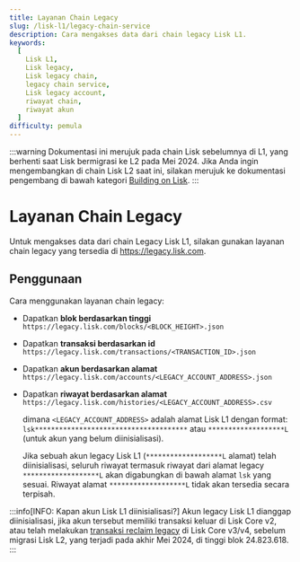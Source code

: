 ```yaml
---
title: Layanan Chain Legacy
slug: /lisk-l1/legacy-chain-service
description: Cara mengakses data dari chain legacy Lisk L1.
keywords:
  [
    Lisk L1,
    Lisk legacy,
    Lisk legacy chain,
    legacy chain service,
    Lisk legacy account,
    riwayat chain,
    riwayat akun
  ]
difficulty: pemula
---
```

:::warning
Dokumentasi ini merujuk pada chain Lisk sebelumnya di L1, yang berhenti saat Lisk bermigrasi ke L2 pada Mei 2024.
Jika Anda ingin mengembangkan di chain Lisk L2 saat ini, silakan merujuk ke dokumentasi pengembang di bawah kategori [Building on Lisk](../category/building-on-lisk).
:::

# Layanan Chain Legacy

Untuk mengakses data dari chain Legacy Lisk L1, silakan gunakan layanan chain legacy yang tersedia di https://legacy.lisk.com.


## Penggunaan
Cara menggunakan layanan chain legacy:

- Dapatkan **blok berdasarkan tinggi** `https://legacy.lisk.com/blocks/<BLOCK_HEIGHT>.json`
- Dapatkan **transaksi berdasarkan id** `https://legacy.lisk.com/transactions/<TRANSACTION_ID>.json`
- Dapatkan **akun berdasarkan alamat** `https://legacy.lisk.com/accounts/<LEGACY_ACCOUNT_ADDRESS>.json`
- Dapatkan **riwayat berdasarkan alamat** `https://legacy.lisk.com/histories/<LEGACY_ACCOUNT_ADDRESS>.csv`

  dimana `<LEGACY_ACCOUNT_ADDRESS>` adalah alamat Lisk L1 dengan format: `lsk**************************************` atau `*******************L` (untuk akun yang belum diinisialisasi).
 
  Jika sebuah akun legacy Lisk L1 (`*******************L` alamat) telah diinisialisasi, seluruh riwayat termasuk riwayat dari alamat legacy `*******************L` akan digabungkan di bawah alamat `lsk` yang sesuai. Riwayat alamat `*******************L` tidak akan tersedia secara terpisah.


:::info[INFO: Kapan akun Lisk L1 diinisialisasi?]
Akun legacy Lisk L1 dianggap diinisialisasi, jika akun tersebut memiliki transaksi keluar di Lisk Core v2, atau telah melakukan [transaksi reclaim legacy](https://github.com/LiskArchive/lisk-core/blob/development/src/application/modules/legacy/commands/reclaim.ts) di Lisk Core v3/v4, sebelum migrasi Lisk L2, yang terjadi pada akhir Mei 2024, di tinggi blok 24.823.618.
:::
